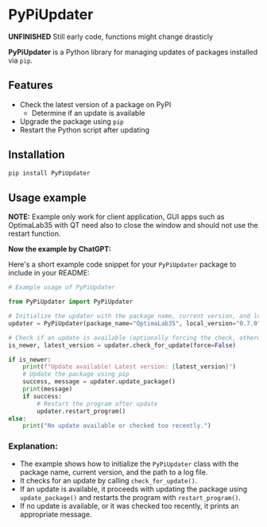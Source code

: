 # PyPiUpdater
**UNFINISHED** Still early code, functions might change drasticly

**PyPiUpdater** is a Python library for managing updates of packages installed via `pip`.

## Features
- Check the latest version of a package on PyPI
  - Determine if an update is available
- Upgrade the package using `pip`
- Restart the Python script after updating

## Installation

```bash
pip install PyPiUpdater
```

## Usage example
**NOTE:** Example only work for client application, GUI apps such as OptimaLab35 with QT need also to close the window and should not use the restart function.

**Now the example by ChatGPT:**

Here's a short example code snippet for your `PyPiUpdater` package to include in your README:

```python
# Example usage of PyPiUpdater

from PyPiUpdater import PyPiUpdater

# Initialize the updater with the package name, current version, and log file path
updater = PyPiUpdater(package_name="OptimaLab35", local_version="0.7.0", log_path="update_log.txt")

# Check if an update is available (optionally forcing the check, otherwise only checked every 20 hours(default set with update_interval_seconds = int seconds))
is_newer, latest_version = updater.check_for_update(force=False)

if is_newer:
    print(f"Update available! Latest version: {latest_version}")
    # Update the package using pip
    success, message = updater.update_package()
    print(message)
    if success:
        # Restart the program after update
        updater.restart_program()
else:
    print("No update available or checked too recently.")
```

### Explanation:
- The example shows how to initialize the `PyPiUpdater` class with the package name, current version, and the path to a log file.
- It checks for an update by calling `check_for_update()`.
- If an update is available, it proceeds with updating the package using `update_package()` and restarts the program with `restart_program()`.
- If no update is available, or it was checked too recently, it prints an appropriate message.
